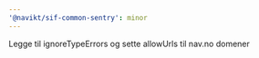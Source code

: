 ```yaml
---
'@navikt/sif-common-sentry': minor
---
```


Legge til ignoreTypeErrors og sette allowUrls til nav.no domener
